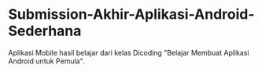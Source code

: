 # Submission-Akhir-Aplikasi-Android-Sederhana
Aplikasi Mobile hasil belajar dari kelas Dicoding "Belajar Membuat Aplikasi Android untuk Pemula".

